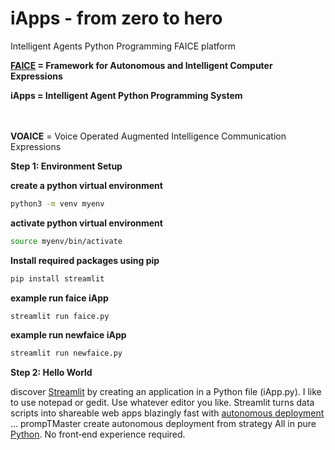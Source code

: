# iApps - from zero to hero<br />
Intelligent Agents Python Programming FAICE platform

<b><a href="https://github.com/faicey">FAICE</a> = Framework for Autonomous and Intelligent Computer Expressions</b></br>

<b>iApps = Intelligent Agent Python Programming System</a></b><br /><br /><br />

<b>VOAICE</b> = Voice Operated Augmented Intelligence Communication Expressions<br />

<b>Step 1: Environment Setup</b><br />

<b>create a python virtual environment</b>
```bash
python3 -m venv myenv
```
<b>activate python virtual environment</b>
```bash
source myenv/bin/activate
```

<b>Install required packages using pip</b><br />
```bash
pip install streamlit
```

<b>example run faice iApp</b>
```bash
streamlit run faice.py
```
<b>example run newfaice iApp</b>
```bash
streamlit run newfaice.py
```

<b>Step 2: Hello World</b>

discover <a href="https://streamlit.io/">Streamlit</a> by creating an application in a Python file (iApp.py). I like to use notepad or gedit. Use whatever editor you like. Streamlit turns data scripts into shareable web apps blazingly fast with <a href="https://github.com/mastermindML">autonomous deployment</a> ... prompTMaster create autonomous deployment from strategy
All in pure <a href="https://www.python.org/">Python</a>. No front‑end experience required.
<br />






















